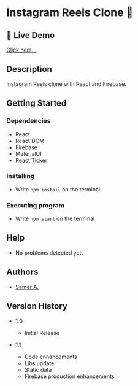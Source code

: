 # Instagram Reels Clone 🚀

## 🔴 Live Demo

[Click here...](https://samer-ig-reels.firebaseapp.com/)

## Description

Instagram Reels clone with React and Firebase.

## Getting Started

### Dependencies

- React
- React DOM
- Firebase
- MaterialUI
- React Ticker

### Installing

- Write `npm install` on the terminal.

### Executing program

- Write `npm start` on the terminal

## Help

- No problems detected yet.

## Authors

- [Samer A.](https://twitter.com/cleversamerr)

## Version History

- 1.0

  - Initial Release

- 1.1
  - Code enhancements
  - Libs update
  - Static data
  - Firebase production enhancements
